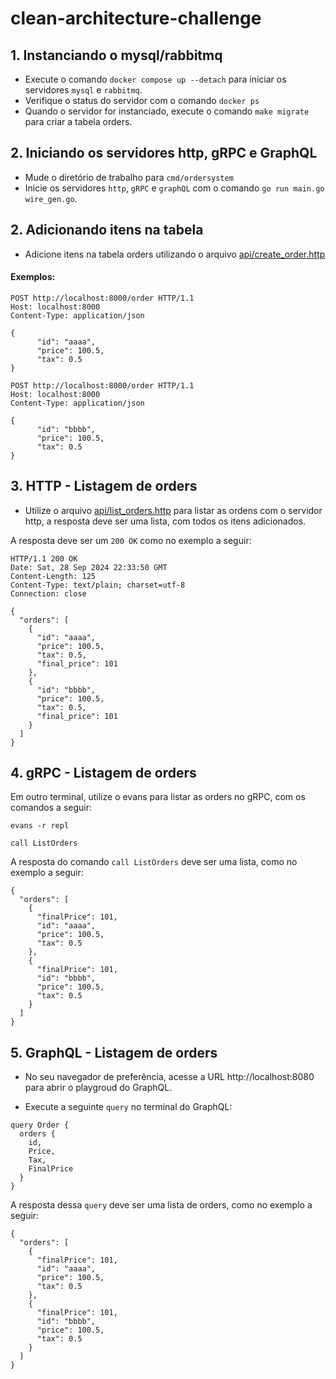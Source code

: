 # clean-architecture-challenge

## 1. Instanciando o mysql/rabbitmq

- Execute o comando `docker compose up --detach` para iniciar os servidores `mysql` e `rabbitmq`.
- Verifique o status do servidor com o comando `docker ps`
- Quando o servidor for instanciado, execute o comando `make migrate` para criar a tabela orders.

## 2. Iniciando os servidores http, gRPC e GraphQL

- Mude o diretório de trabalho para `cmd/ordersystem`
- Inicie os servidores `http`, `gRPC` e `graphQL` com o comando `go run main.go wire_gen.go`.

## 2. Adicionando itens na tabela

- Adicione itens na tabela orders utilizando o arquivo [api/create_order.http](api/create_order.http)

#### Exemplos:

```
POST http://localhost:8000/order HTTP/1.1
Host: localhost:8000
Content-Type: application/json

{
      "id": "aaaa",
      "price": 100.5,
      "tax": 0.5
}
```

```
POST http://localhost:8000/order HTTP/1.1
Host: localhost:8000
Content-Type: application/json

{
      "id": "bbbb",
      "price": 100.5,
      "tax": 0.5
}
```

## 3. HTTP - Listagem de orders

- Utilize o arquivo [api/list_orders.http](api/list_orders.http) para listar as ordens com o servidor http, a resposta deve ser uma lista, com todos os itens adicionados.

A resposta deve ser um `200 OK` como no exemplo a seguir:

```
HTTP/1.1 200 OK
Date: Sat, 28 Sep 2024 22:33:50 GMT
Content-Length: 125
Content-Type: text/plain; charset=utf-8
Connection: close

{
  "orders": [
    {
      "id": "aaaa",
      "price": 100.5,
      "tax": 0.5,
      "final_price": 101
    },
    {
      "id": "bbbb",
      "price": 100.5,
      "tax": 0.5,
      "final_price": 101
    }
  ]
}
```

## 4. gRPC - Listagem de orders

Em outro terminal, utilize o evans para listar as orders no gRPC, com os comandos a seguir:

```
evans -r repl

call ListOrders
```

A resposta do comando `call ListOrders` deve ser uma lista, como no exemplo a seguir:

```
{
  "orders": [
    {
      "finalPrice": 101,
      "id": "aaaa",
      "price": 100.5,
      "tax": 0.5
    },
    {
      "finalPrice": 101,
      "id": "bbbb",
      "price": 100.5,
      "tax": 0.5
    }
  ]
}
```

## 5. GraphQL - Listagem de orders

- No seu navegador de preferência, acesse a URL http://localhost:8080 para abrir o playgroud do GraphQL.

- Execute a seguinte `query` no terminal do GraphQL:

```
query Order {
  orders {
    id,
    Price,
    Tax,
    FinalPrice
  }
}
```

A resposta dessa `query` deve ser uma lista de orders, como no exemplo a seguir:

```
{
  "orders": [
    {
      "finalPrice": 101,
      "id": "aaaa",
      "price": 100.5,
      "tax": 0.5
    },
    {
      "finalPrice": 101,
      "id": "bbbb",
      "price": 100.5,
      "tax": 0.5
    }
  ]
}
```
